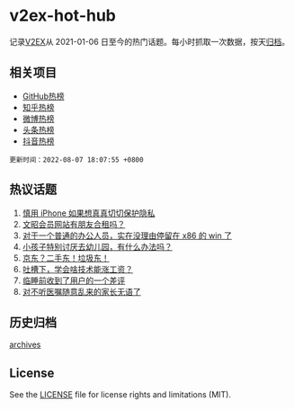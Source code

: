 # v2ex-hot-hub

 记录[V2EX](https://www.v2ex.com/)从 2021-01-06 日至今的热门话题。每小时抓取一次数据，按天[归档](archives)。
 
 ## 相关项目

- [GitHub热榜](https://github.com/lonnyzhang423/github-hot-hub)
- [知乎热榜](https://github.com/lonnyzhang423/zhihu-hot-hub)
- [微博热榜](https://github.com/lonnyzhang423/weibo-hot-hub)
- [头条热榜](https://github.com/lonnyzhang423/toutiao-hot-hub)
- [抖音热榜](https://github.com/lonnyzhang423/douyin-hot-hub)


 `更新时间：2022-08-07 18:07:55 +0800`

## 热议话题

1. [慎用 iPhone 如果想真真切切保护隐私](https://www.v2ex.com/t/871239)
1. [文昭会员网站有朋友合租吗？](https://www.v2ex.com/t/871183)
1. [对于一个普通的办公人员，实在没理由停留在 x86 的 win 了](https://www.v2ex.com/t/871227)
1. [小孩子特别讨厌去幼儿园，有什么办法吗？](https://www.v2ex.com/t/871135)
1. [京东？二手东！垃圾东！](https://www.v2ex.com/t/871151)
1. [吐槽下，学会啥技术能涨工资？](https://www.v2ex.com/t/871201)
1. [临睡前收到了用户的一个差评](https://www.v2ex.com/t/871163)
1. [对不听医嘱随意乱来的家长无语了](https://www.v2ex.com/t/871126)

## 历史归档

[archives](archives)

## License

See the [LICENSE](LICENSE) file for license rights and limitations (MIT).
